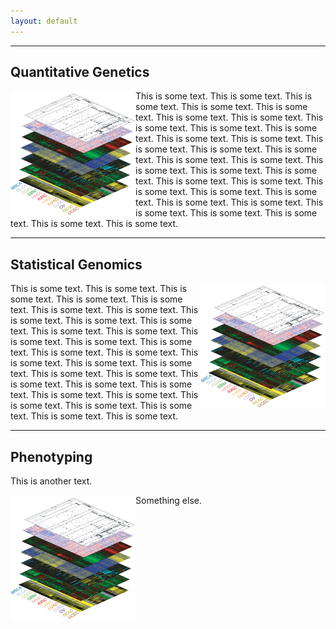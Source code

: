 ```yaml
---
layout: default
---
```




-----------------------

## Quantitative Genetics

<p><img src="figure/Picture1.png" height="200px" width="200px" alt="Smiley face" align="left" />
This is some text. This is some text.
This is some text. This is some text.
This is some text. This is some text.
This is some text. This is some text.
This is some text. This is some text.
This is some text. This is some text.
This is some text. This is some text.
This is some text. This is some text.
This is some text. This is some text.
This is some text. This is some text.
This is some text. This is some text.
This is some text. This is some text.
This is some text. This is some text.
This is some text. This is some text.
This is some text. This is some text.
This is some text. This is some text.
</p>



-----------------------

## Statistical Genomics

<img src="figure/Picture1.png" height="200px" width="200px" align="right">

This is some text. This is some text.
This is some text. This is some text.
This is some text. This is some text.
This is some text. This is some text.
This is some text. This is some text.
This is some text. This is some text.
This is some text. This is some text.
This is some text. This is some text.
This is some text. This is some text.
This is some text. This is some text.
This is some text. This is some text.
This is some text. This is some text.
This is some text. This is some text.
This is some text. This is some text.
This is some text. This is some text.
This is some text. This is some text.


------------------

## Phenotyping
This is another text.

<img src="figure/Picture1.png" height="200px" width="200px" alt="Smiley face" align="left" />
Something else.
